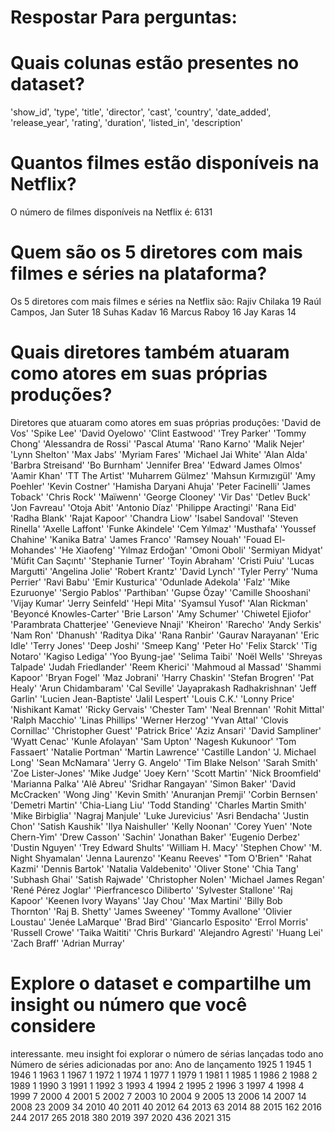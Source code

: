 # Respostar Para perguntas:
# Quais colunas estão presentes no dataset?
'show_id', 'type', 'title', 'director', 'cast', 'country', 'date_added', 'release_year', 'rating', 'duration', 'listed_in', 'description'
# Quantos filmes estão disponíveis na Netflix?
O número de filmes disponíveis na Netflix é: 6131
# Quem são os 5 diretores com mais filmes e séries na plataforma?
Os 5 diretores com mais filmes e séries na Netflix são:
Rajiv Chilaka             19
Raúl Campos, Jan Suter    18
Suhas Kadav               16
Marcus Raboy              16
Jay Karas                 14
# Quais diretores também atuaram como atores em suas próprias produções?
Diretores que atuaram como atores em suas próprias produções:
'David de Vos' 'Spike Lee' 'David Oyelowo' 'Clint Eastwood' 'Trey Parker'
 'Tommy Chong' 'Alessandra de Rossi' 'Pascal Atuma' 'Rano Karno'
 'Malik Nejer' 'Lynn Shelton' 'Max Jabs' 'Myriam Fares'
 'Michael Jai White' 'Alan Alda' 'Barbra Streisand' 'Bo Burnham'
 'Jennifer Brea' 'Edward James Olmos' 'Aamir Khan' 'TT The Artist'
 'Muharrem Gülmez' 'Mahsun Kırmızıgül' 'Amy Poehler' 'Kevin Costner'
 'Hamisha Daryani Ahuja' 'Peter Facinelli' 'James Toback' 'Chris Rock'
 'Maïwenn' 'George Clooney' 'Vir Das' 'Detlev Buck' 'Jon Favreau'
 'Otoja Abit' 'Antonio Díaz' 'Philippe Aractingi' 'Rana Eid' 'Radha Blank'
 'Rajat Kapoor' 'Chandra Liow' 'Isabel Sandoval' 'Steven Rinella'
 'Axelle Laffont' 'Funke Akindele' 'Cem Yılmaz' 'Musthafa'
 'Youssef Chahine' 'Kanika Batra' 'James Franco' 'Ramsey Nouah'
 'Fouad El-Mohandes' 'He Xiaofeng' 'Yılmaz Erdoğan' 'Omoni Oboli'
 'Sermiyan Midyat' 'Müfit Can Saçıntı' 'Stephanie Turner' 'Toyin Abraham'
 'Cristi Puiu' 'Lucas Margutti' 'Angelina Jolie' 'Robert Krantz'
 'David Lynch' 'Tyler Perry' 'Numa Perrier' 'Ravi Babu' 'Emir Kusturica'
 'Odunlade Adekola' 'Falz' 'Mike Ezuruonye' 'Sergio Pablos' 'Parthiban'
 'Gupse Özay' 'Camille Shooshani' 'Vijay Kumar' 'Jerry Seinfeld'
 'Hepi Mita' 'Syamsul Yusof' 'Alan Rickman' 'Beyoncé Knowles-Carter'
 'Brie Larson' 'Amy Schumer' 'Chiwetel Ejiofor' 'Parambrata Chatterjee'
 'Genevieve Nnaji' 'Kheiron' 'Rarecho' 'Andy Serkis' 'Nam Ron' 'Dhanush'
 'Raditya Dika' 'Rana Ranbir' 'Gaurav Narayanan' 'Eric Idle' 'Terry Jones'
 'Deep Joshi' 'Smeep Kang' 'Peter Ho' 'Felix Starck' 'Tig Notaro'
 'Kagiso Lediga' 'Yoo Byung-jae' 'Selima Taibi' 'Noël Wells'
 'Shreyas Talpade' 'Judah Friedlander' 'Reem Kherici' 'Mahmoud al Massad'
 'Shammi Kapoor' 'Bryan Fogel' 'Maz Jobrani' 'Harry Chaskin'
 'Stefan Brogren' 'Pat Healy' 'Arun Chidambaram' 'Cal Seville'
 'Jayaprakash Radhakrishnan' 'Jeff Garlin' 'Lucien Jean-Baptiste'
 'Jalil Lespert' 'Louis C.K.' 'Lonny Price' 'Nishikant Kamat'
 'Ricky Gervais' 'Chester Tam' 'Neal Brennan' 'Rohit Mittal'
 'Ralph Macchio' 'Linas Phillips' 'Werner Herzog' 'Yvan Attal'
 'Clovis Cornillac' 'Christopher Guest' 'Patrick Brice' 'Aziz Ansari'
 'David Sampliner' 'Wyatt Cenac' 'Kunle Afolayan' 'Sam Upton'
 'Nagesh Kukunoor' 'Tom Fassaert' 'Natalie Portman' 'Martin Lawrence'
 'Castille Landon' 'J. Michael Long' 'Sean McNamara' 'Jerry G. Angelo'
 'Tim Blake Nelson' 'Sarah Smith' 'Zoe Lister-Jones' 'Mike Judge'
 'Joey Kern' 'Scott Martin' 'Nick Broomfield' 'Marianna Palka' 'Alê Abreu'
 'Sridhar Rangayan' 'Simon Baker' 'David McCracken' 'Wong Jing'
 'Kevin Smith' 'Anuranjan Premji' 'Corbin Bernsen' 'Demetri Martin'
 'Chia-Liang Liu' 'Todd Standing' 'Charles Martin Smith' 'Mike Birbiglia'
 'Nagraj Manjule' 'Luke Jurevicius' 'Asri Bendacha' 'Justin Chon'
 'Satish Kaushik' 'Ilya Naishuller' 'Kelly Noonan' 'Corey Yuen'
 'Note Chern-Yim' 'Drew Casson' 'Sachin' 'Jonathan Baker' 'Eugenio Derbez'
 'Dustin Nguyen' 'Trey Edward Shults' 'William H. Macy' 'Stephen Chow'
 'M. Night Shyamalan' 'Jenna Laurenzo' 'Keanu Reeves' "Tom O'Brien"
 'Rahat Kazmi' 'Dennis Bartok' 'Natalia Valdebenito' 'Oliver Stone'
 'Chia Tang' 'Subhash Ghai' 'Satish Rajwade' 'Christopher Nolen'
 'Michael James Regan' 'René Pérez Joglar' 'Pierfrancesco Diliberto'
 'Sylvester Stallone' 'Raj Kapoor' 'Keenen Ivory Wayans' 'Jay Chou'
 'Max Martini' 'Billy Bob Thornton' 'Raj B. Shetty' 'James Sweeney'
 'Tommy Avallone' 'Olivier Loustau' 'Jenée LaMarque' 'Brad Bird'
 'Giancarlo Esposito' 'Errol Morris' 'Russell Crowe' 'Taika Waititi'
 'Chris Burkard' 'Alejandro Agresti' 'Huang Lei' 'Zach Braff'
 'Adrian Murray'
 # Explore o dataset e compartilhe um insight ou número que você considere
interessante.
meu insight foi explorar o número de sérias lançadas todo ano
Número de séries adicionadas por ano:
Ano de lançamento
1925      1
1945      1
1946      1
1963      1
1967      1
1972      1
1974      1
1977      1
1979      1
1981      1
1985      1
1986      2
1988      2
1989      1
1990      3
1991      1
1992      3
1993      4
1994      2
1995      2
1996      3
1997      4
1998      4
1999      7
2000      4
2001      5
2002      7
2003     10
2004      9
2005     13
2006     14
2007     14
2008     23
2009     34
2010     40
2011     40
2012     64
2013     63
2014     88
2015    162
2016    244
2017    265
2018    380
2019    397
2020    436
2021    315
